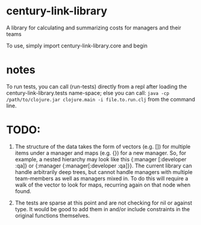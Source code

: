 # century-link-library
A library for calculating and summarizing costs for managers and their teams

To use, simply import century-link-library.core and begin

# notes
To run tests, you can call (run-tests) directly from a repl after loading the century-link-library.tests name-space; else you can call:
`java -cp /path/to/clojure.jar clojure.main -i file.to.run.clj` from the command line.

# TODO:

1. The structure of the data takes the form of vectors (e.g. []) for multiple items under a manager and maps (e.g. {}) for a new manager.
So, for example, a nested hierarchy may look like this {:manager [:developer :qa]} or {:manager {:manager[:developer :qa]}}. The current
library can handle arbitrarily deep trees, but cannot handle managers with multiple team-members as well as managers mixed in. To do this
will require a walk of the vector to look for maps, recurring again on that node when found.

2. The tests are sparse at this point and are not checking for nil or against type. It would be good to add them in and/or include
constraints in the original functions themselves.
